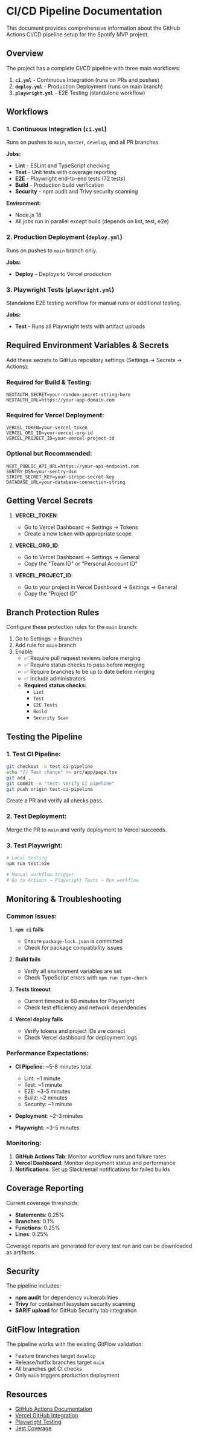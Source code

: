 # CI/CD Pipeline Documentation

This document provides comprehensive information about the GitHub Actions CI/CD pipeline setup for the Spotify MVP project.

## Overview

The project has a complete CI/CD pipeline with three main workflows:

1. **`ci.yml`** - Continuous Integration (runs on PRs and pushes)
2. **`deploy.yml`** - Production Deployment (runs on main branch)
3. **`playwright.yml`** - E2E Testing (standalone workflow)

## Workflows

### 1. Continuous Integration (`ci.yml`)

Runs on pushes to `main`, `master`, `develop`, and all PR branches.

**Jobs:**
- **Lint** - ESLint and TypeScript checking
- **Test** - Unit tests with coverage reporting
- **E2E** - Playwright end-to-end tests (72 tests)
- **Build** - Production build verification
- **Security** - npm audit and Trivy security scanning

**Environment:**
- Node.js 18
- All jobs run in parallel except build (depends on lint, test, e2e)

### 2. Production Deployment (`deploy.yml`)

Runs on pushes to `main` branch only.

**Jobs:**
- **Deploy** - Deploys to Vercel production

### 3. Playwright Tests (`playwright.yml`)

Standalone E2E testing workflow for manual runs or additional testing.

**Jobs:**
- **Test** - Runs all Playwright tests with artifact uploads

## Required Environment Variables & Secrets

Add these secrets to GitHub repository settings (Settings → Secrets → Actions):

### Required for Build & Testing:
```
NEXTAUTH_SECRET=your-random-secret-string-here
NEXTAUTH_URL=https://your-app-domain.com
```

### Required for Vercel Deployment:
```
VERCEL_TOKEN=your-vercel-token
VERCEL_ORG_ID=your-vercel-org-id
VERCEL_PROJECT_ID=your-vercel-project-id
```

### Optional but Recommended:
```
NEXT_PUBLIC_API_URL=https://your-api-endpoint.com
SENTRY_DSN=your-sentry-dsn
STRIPE_SECRET_KEY=your-stripe-secret-key
DATABASE_URL=your-database-connection-string
```

## Getting Vercel Secrets

1. **VERCEL_TOKEN**: 
   - Go to Vercel Dashboard → Settings → Tokens
   - Create a new token with appropriate scope

2. **VERCEL_ORG_ID**: 
   - Go to Vercel Dashboard → Settings → General
   - Copy the "Team ID" or "Personal Account ID"

3. **VERCEL_PROJECT_ID**: 
   - Go to your project in Vercel Dashboard → Settings → General
   - Copy the "Project ID"

## Branch Protection Rules

Configure these protection rules for the `main` branch:

1. Go to Settings → Branches
2. Add rule for `main` branch
3. Enable:
   - ✅ Require pull request reviews before merging
   - ✅ Require status checks to pass before merging
   - ✅ Require branches to be up to date before merging
   - ✅ Include administrators
   - **Required status checks:**
     - `Lint`
     - `Test` 
     - `E2E Tests`
     - `Build`
     - `Security Scan`

## Testing the Pipeline

### 1. Test CI Pipeline:
```bash
git checkout -b test-ci-pipeline
echo "// Test change" >> src/app/page.tsx
git add .
git commit -m "test: verify CI pipeline"
git push origin test-ci-pipeline
```

Create a PR and verify all checks pass.

### 2. Test Deployment:
Merge the PR to `main` and verify deployment to Vercel succeeds.

### 3. Test Playwright:
```bash
# Local testing
npm run test:e2e

# Manual workflow trigger
# Go to Actions → Playwright Tests → Run workflow
```

## Monitoring & Troubleshooting

### Common Issues:

1. **`npm ci` fails**
   - Ensure `package-lock.json` is committed
   - Check for package compatibility issues

2. **Build fails**
   - Verify all environment variables are set
   - Check TypeScript errors with `npm run type-check`

3. **Tests timeout**
   - Current timeout is 60 minutes for Playwright
   - Check test efficiency and network dependencies

4. **Vercel deploy fails**
   - Verify tokens and project IDs are correct
   - Check Vercel dashboard for deployment logs

### Performance Expectations:

- **CI Pipeline**: ~5-8 minutes total
  - Lint: ~1 minute
  - Test: ~1 minute  
  - E2E: ~3-5 minutes
  - Build: ~2 minutes
  - Security: ~1 minute

- **Deployment**: ~2-3 minutes
- **Playwright**: ~3-5 minutes

### Monitoring:

1. **GitHub Actions Tab**: Monitor workflow runs and failure rates
2. **Vercel Dashboard**: Monitor deployment status and performance
3. **Notifications**: Set up Slack/email notifications for failed builds

## Coverage Reporting

Current coverage thresholds:
- **Statements**: 0.25%
- **Branches**: 0.1%
- **Functions**: 0.25%
- **Lines**: 0.25%

Coverage reports are generated for every test run and can be downloaded as artifacts.

## Security

The pipeline includes:
- **npm audit** for dependency vulnerabilities
- **Trivy** for container/filesystem security scanning
- **SARIF upload** for GitHub Security tab integration

## GitFlow Integration

The pipeline works with the existing GitFlow validation:
- Feature branches target `develop`
- Release/hotfix branches target `main`
- All branches get CI checks
- Only `main` triggers production deployment

## Resources

- [GitHub Actions Documentation](https://docs.github.com/en/actions)
- [Vercel GitHub Integration](https://vercel.com/docs/concepts/git/vercel-for-github)
- [Playwright Testing](https://playwright.dev/docs/intro)
- [Jest Coverage](https://jestjs.io/docs/configuration#collectcoveragefrom-array)